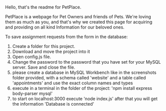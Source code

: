 Hello, that's the readme for PetPlace.

PetPlace is a webpage for Pet Owners and friends of Pets.
We're loving them as much as you, and that's why we created this page for acquiring and providing 
on all kind Information for our beloved ones.

To save assignment requests from the form in the database:
1. Create a folder for this project.
2. Download and move the project into it
3. Open config.js file.
4. Change the password to the password that you have set for your MySQL server. Save and close
the file.
5. please create a database in MySQL Workbench like in the screenshots folder provided, with a schema called 'website' 
    and a table called 'appointments' and use the exact column names and types 
6. execute in a terminal in the folder of the project: 'npm install express body-parser mysql'
7. to start on localhost:3000 execute 'node index.js' after that you will get the information 'Database is connected'
